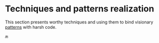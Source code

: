 # Techniques and patterns realization

This section presents worthy techniques and using them to bind visionary [patterns](https://github.com/Kyriosity/read-write/tree/main/README%2B/software/design/patterns) with harsh code.

🔚
